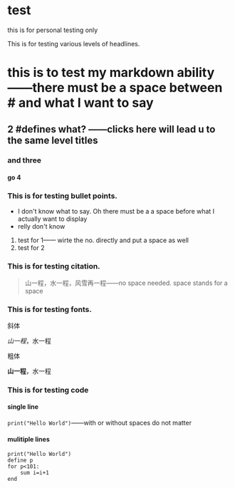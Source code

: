 # test
this is for personal testing only

This is for testing various levels of headlines.
# this is to test my markdown ability——there must be a space between # and what I want to say
## 2 #defines what? ——clicks here will lead u to the same level titles
### and three
#### go 4  







### This is for testing bullet points.

- I don't know what to say. Oh there must be a a space before what I actually want to display
- relly don't know

1. test for 1—— wirte the no. directly and put a space as well  
2. test for 2






### This is for testing citation.
>山一程，水一程，风雪再一程——no space needed. space stands for a space




### This is for testing fonts.

斜体

*山一程*，水一程

粗体

**山一程**，水一程




### This is for testing code

#### single line 
` print("Hello World") `——with or without spaces do not matter

#### mulitiple lines
```
print("Hello World")
define p
for p<101:
    sum i=i+1
end 
```

